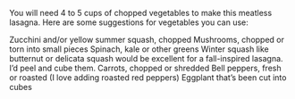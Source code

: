 You will need 4 to 5 cups of chopped vegetables to make this meatless lasagna. Here are some suggestions for vegetables you can use:

Zucchini and/or yellow summer squash, chopped
Mushrooms, chopped or torn into small pieces
Spinach, kale or other greens
Winter squash like butternut or delicata squash would be excellent for a fall-inspired lasagna. I’d peel and cube them.
Carrots, chopped or shredded
Bell peppers, fresh or roasted (I love adding roasted red peppers)
Eggplant that’s been cut into cubes